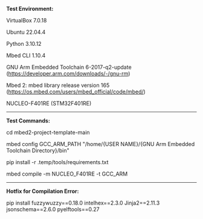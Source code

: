 **Test Environment:**

VirtualBox 7.0.18

Ubuntu 22.04.4

Python 3.10.12

Mbed CLI 1.10.4

GNU Arm Embedded Toolchain 6-2017-q2-update (https://developer.arm.com/downloads/-/gnu-rm)

Mbed 2: mbed library release version 165 (https://os.mbed.com/users/mbed_official/code/mbed/)

NUCLEO-F401RE (STM32F401RE)

-------------

**Test Commands:**

cd mbed2-project-template-main

mbed config GCC_ARM_PATH "/home/{USER NAME}/{GNU Arm Embedded Toolchain Directory}/bin"

pip install -r .temp/tools/requirements.txt

mbed compile -m NUCLEO_F401RE -t GCC_ARM

-------------

**Hotfix for Compilation Error:**

pip install fuzzywuzzy==0.18.0 intelhex==2.3.0 Jinja2==2.11.3 jsonschema==2.6.0 pyelftools==0.27
